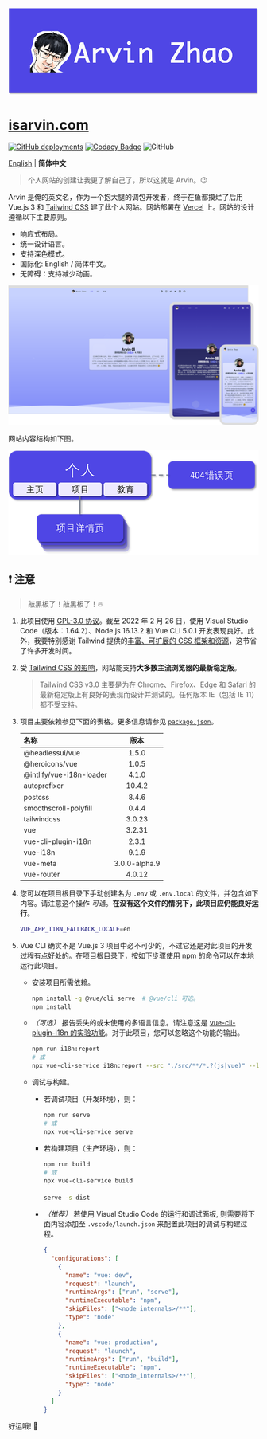 ![banner.png](./img_README/banner.png)

# [isarvin.com](https://isarvin.com)

[![GitHub deployments](https://img.shields.io/github/deployments/ArvinZJC/isarvin/production?label=Vercel&logo=vercel)](https://isarvin.com)
[![Codacy Badge](https://app.codacy.com/project/badge/Grade/810eda125dbf4b9d96b81e6c34ec26e6)](https://www.codacy.com/gh/ArvinZJC/isarvin/dashboard?utm_source=github.com&utm_medium=referral&utm_content=ArvinZJC/isarvin&utm_campaign=Badge_Grade)
![GitHub](https://img.shields.io/github/license/ArvinZJC/isarvin)

[English](./README.md) | **简体中文**

> 个人网站的创建让我更了解自己了，所以这就是 Arvin。😉

Arvin 是俺的英文名，作为一个抱大腿的调包开发者，终于在鱼都摸烂了后用 Vue.js 3 和 [Tailwind CSS](https://tailwindcss.com/) 建了此个人网站。网站部署在 [Vercel](https://vercel.com/home) 上。网站的设计遵循以下主要原则。

- 响应式布局。
- 统一设计语言。
- 支持深色模式。
- 国际化: English / 简体中文。
- 无障碍：支持减少动画。

![example_zhCN.png](./img_README/example_zhCN.png)

网站内容结构如下图。

![structure_zhCN.png](./img_README/structure_zhCN.png)

## ❗ 注意

> 敲黑板了！敲黑板了！🔥

1. 此项目使用 [GPL-3.0 协议](./LICENSE)。截至 2022 年 2 月 26 日，使用 Visual Studio Code（版本：1.64.2）、Node.js 16.13.2 和 Vue CLI 5.0.1 开发表现良好。此外，我要特别感谢 Tailwind 提供的[丰富、可扩展的 CSS 框架和资源](https://tailwindcss.com/resources)，这节省了许多开发时间。
2. 受 [Tailwind CSS 的影响](https://tailwindcss.com/docs/browser-support)，网站能支持**大多数主流浏览器的最新稳定版**。

   > Tailwind CSS v3.0 主要是为在 Chrome、Firefox、Edge 和 Safari 的最新稳定版上有良好的表现而设计并测试的。任何版本 IE（包括 IE 11）都不受支持。

3. 项目主要依赖参见下面的表格。更多信息请参见 [`package.json`](./package.json)。

   | 名称                     |     版本      |
   | :----------------------- | :-----------: |
   | @headlessui/vue          |     1.5.0     |
   | @heroicons/vue           |     1.0.5     |
   | @intlify/vue-i18n-loader |     4.1.0     |
   | autoprefixer             |    10.4.2     |
   | postcss                  |     8.4.6     |
   | smoothscroll-polyfill    |     0.4.4     |
   | tailwindcss              |    3.0.23     |
   | vue                      |    3.2.31     |
   | vue-cli-plugin-i18n      |     2.3.1     |
   | vue-i18n                 |     9.1.9     |
   | vue-meta                 | 3.0.0-alpha.9 |
   | vue-router               |    4.0.12     |

4. 您可以在项目根目录下手动创建名为 `.env` 或 `.env.local` 的文件，并包含如下内容。请注意这个操作 _可选_。**在没有这个文件的情况下，此项目应仍能良好运行**。

   ```sh
   VUE_APP_I18N_FALLBACK_LOCALE=en
   ```

5. Vue CLI 确实不是 Vue.js 3 项目中必不可少的，不过它还是对此项目的开发过程有点好处的。在项目根目录下，按如下步骤使用 npm 的命令可以在本地运行此项目。

   - 安装项目所需依赖。

     ```sh
     npm install -g @vue/cli serve  # @vue/cli 可选。
     npm install
     ```

   - _（可选）_ 报告丢失的或未使用的多语言信息。请注意这是 [vue-cli-plugin-i18n 的实验功能](https://github.com/intlify/vue-cli-plugin-i18n#-features)。对于此项目，您可以忽略这个功能的输出。

     ```sh
     npm run i18n:report
     # 或
     npx vue-cli-service i18n:report --src "./src/**/*.?(js|vue)" --locales "./src/locales/**/*.json"
     ```

   - 调试与构建。

     - 若调试项目（开发环境），则：

       ```sh
       npm run serve
       # 或
       npx vue-cli-service serve
       ```

     - 若构建项目（生产环境），则：

       ```sh
       npm run build
       # 或
       npx vue-cli-service build

       serve -s dist
       ```

     - _（推荐）_ 若使用 Visual Studio Code 的运行和调试面板, 则需要将下面内容添加至 `.vscode/launch.json` 来配置此项目的调试与构建过程。

       ```JSON
       {
         "configurations": [
           {
             "name": "vue: dev",
             "request": "launch",
             "runtimeArgs": ["run", "serve"],
             "runtimeExecutable": "npm",
             "skipFiles": ["<node_internals>/**"],
             "type": "node"
           },
           {
             "name": "vue: production",
             "request": "launch",
             "runtimeArgs": ["run", "build"],
             "runtimeExecutable": "npm",
             "skipFiles": ["<node_internals>/**"],
             "type": "node"
           }
         ]
       }
       ```

好运哦! 💖
